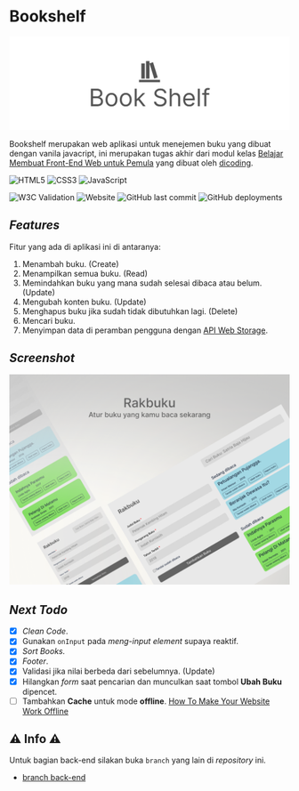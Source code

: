 # Bookshelf

![Bookshelf image](./img/bookshelf.jpg)

Bookshelf merupakan web aplikasi untuk menejemen buku yang dibuat dengan vanila javacript, ini merupakan tugas akhir dari modul kelas [Belajar Membuat Front-End Web untuk Pemula](https://www.dicoding.com/academies/315) yang dibuat oleh [dicoding](https://www.dicoding.com/).

![HTML5](https://img.shields.io/badge/html5-%23E34F26.svg?style=for-the-badge&logo=html5&logoColor=white) ![CSS3](https://img.shields.io/badge/css3-%231572B6.svg?style=for-the-badge&logo=css3&logoColor=white) ![JavaScript](https://img.shields.io/badge/javascript-%23323330.svg?style=for-the-badge&logo=javascript&logoColor=%23F7DF1E)

![W3C Validation](https://img.shields.io/w3c-validation/html?targetUrl=https%3A%2F%2Fnnivxix.github.io%2Fbookshelf%2F) ![Website](https://img.shields.io/website?down_color=gray&down_message=offline&up_color=green&up_message=online&url=https%3A%2F%2Fnnivxix.github.io%2Fbookshelf%2F) ![GitHub last commit](https://img.shields.io/github/last-commit/nnivxix/bookshelf?style=flat-square) ![GitHub deployments](https://img.shields.io/github/deployments/nnivxix/bookshelf/github-pages?label=deploy)

## *Features*

Fitur yang ada di aplikasi ini di antaranya:

1. Menambah buku. (Create)
2. Menampilkan semua buku. (Read)
3. Memindahkan buku yang mana sudah selesai dibaca atau belum. (Update)
4. Mengubah konten buku. (Update)
5. Menghapus buku jika sudah tidak dibutuhkan lagi. (Delete)
6. Mencari buku.
7. Menyimpan data di peramban pengguna dengan [API Web Storage](https://developer.mozilla.org/en-US/docs/Web/API/Web_Storage_API).

## *Screenshot*

![Shot](/img/shot.png)

## *Next Todo*

- [x] *Clean Code*.
- [x] Gunakan `onInput` pada *meng-input element* supaya reaktif.
- [x] *Sort Books.*
- [x] *Footer*.
- [x] Validasi jika nilai berbeda dari sebelumnya. (Update)
- [x] Hilangkan *form* saat pencarian dan munculkan saat tombol **Ubah Buku** dipencet.
- [ ] Tambahkan **Cache** untuk mode **offline**. [How To Make Your Website Work Offline](https://itnext.io/how-to-make-your-website-work-offline-b5be47b92adc) 

## ⚠ Info ⚠

Untuk bagian back-end silakan buka `branch` yang lain di *repository* ini.

- [branch back-end](https://github.com/nnivxix/bookshelf/tree/main)
